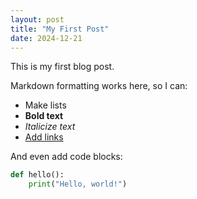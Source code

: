 ```yaml
---
layout: post
title: "My First Post"
date: 2024-12-21
---
```


This is my first blog post. 

Markdown formatting works here, so I can:
- Make lists
- **Bold text**
- *Italicize text*
- [Add links](https://example.com)

And even add code blocks:
```python
def hello():
    print("Hello, world!")